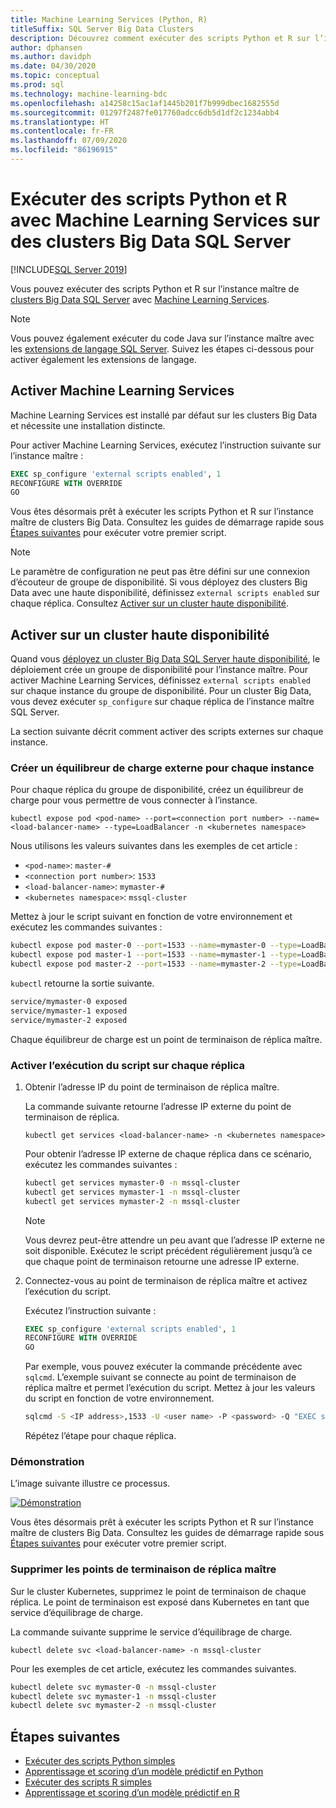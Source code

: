 ```yaml
---
title: Machine Learning Services (Python, R)
titleSuffix: SQL Server Big Data Clusters
description: Découvrez comment exécuter des scripts Python et R sur l’instance maître de clusters Big Data SQL Server avec Machine Learning Services.
author: dphansen
ms.author: davidph
ms.date: 04/30/2020
ms.topic: conceptual
ms.prod: sql
ms.technology: machine-learning-bdc
ms.openlocfilehash: a14258c15ac1af1445b201f7b999dbec1682555d
ms.sourcegitcommit: 01297f2487fe017760adcc6db5d1df2c1234abb4
ms.translationtype: HT
ms.contentlocale: fr-FR
ms.lasthandoff: 07/09/2020
ms.locfileid: "86196915"
---
```

# <a name="run-python-and-r-scripts-with-machine-learning-services-on-sql-server-big-data-clusters"></a>Exécuter des scripts Python et R avec Machine Learning Services sur des clusters Big Data SQL Server

[!INCLUDE[SQL Server 2019](../includes/applies-to-version/sqlserver2019.md)]

Vous pouvez exécuter des scripts Python et R sur l’instance maître de [clusters Big Data SQL Server](big-data-cluster-overview.md) avec [Machine Learning Services](../machine-learning/index.yml).

> [!NOTE]
> Vous pouvez également exécuter du code Java sur l’instance maître avec les [extensions de langage SQL Server](../language-extensions/language-extensions-overview.md). Suivez les étapes ci-dessous pour activer également les extensions de langage.

## <a name="enable-machine-learning-services"></a>Activer Machine Learning Services

Machine Learning Services est installé par défaut sur les clusters Big Data et nécessite une installation distincte.

Pour activer Machine Learning Services, exécutez l’instruction suivante sur l’instance maître :

```sql
EXEC sp_configure 'external scripts enabled', 1
RECONFIGURE WITH OVERRIDE
GO
```

Vous êtes désormais prêt à exécuter les scripts Python et R sur l’instance maître de clusters Big Data. Consultez les guides de démarrage rapide sous [Étapes suivantes](#next-steps) pour exécuter votre premier script.

>[!NOTE]
>Le paramètre de configuration ne peut pas être défini sur une connexion d’écouteur de groupe de disponibilité. Si vous déployez des clusters Big Data avec une haute disponibilité, définissez `external scripts enabled` sur chaque réplica. Consultez [Activer sur un cluster haute disponibilité](#enable-on-cluster-with-high-availability).

## <a name="enable-on-cluster-with-high-availability"></a>Activer sur un cluster haute disponibilité

Quand vous [déployez un cluster Big Data SQL Server haute disponibilité](deployment-high-availability.md), le déploiement crée un groupe de disponibilité pour l’instance maître. Pour activer Machine Learning Services, définissez `external scripts enabled` sur chaque instance du groupe de disponibilité. Pour un cluster Big Data, vous devez exécuter `sp_configure` sur chaque réplica de l’instance maître SQL Server.

La section suivante décrit comment activer des scripts externes sur chaque instance.

### <a name="create-an-external-load-balancer-for-each-instance"></a>Créer un équilibreur de charge externe pour chaque instance

Pour chaque réplica du groupe de disponibilité, créez un équilibreur de charge pour vous permettre de vous connecter à l’instance. 

`kubectl expose pod <pod-name> --port=<connection port number> --name=<load-balancer-name> --type=LoadBalancer -n <kubernetes namespace>`

Nous utilisons les valeurs suivantes dans les exemples de cet article :

- `<pod-name>`: `master-#`
- `<connection port number>`: `1533`
- `<load-balancer-name>`: `mymaster-#`
- `<kubernetes namespace>`: `mssql-cluster`

Mettez à jour le script suivant en fonction de votre environnement et exécutez les commandes suivantes :

```bash
kubectl expose pod master-0 --port=1533 --name=mymaster-0 --type=LoadBalancer -n mssql-cluster 
kubectl expose pod master-1 --port=1533 --name=mymaster-1 --type=LoadBalancer -n mssql-cluster
kubectl expose pod master-2 --port=1533 --name=mymaster-2 --type=LoadBalancer -n mssql-cluster 
```

`kubectl` retourne la sortie suivante.

```bash
service/mymaster-0 exposed
service/mymaster-1 exposed
service/mymaster-2 exposed
```

Chaque équilibreur de charge est un point de terminaison de réplica maître.

### <a name="enable-script-execution-on-each-replica"></a>Activer l’exécution du script sur chaque réplica

1. Obtenir l’adresse IP du point de terminaison de réplica maître.

   La commande suivante retourne l’adresse IP externe du point de terminaison de réplica. 

   `kubectl get services <load-balancer-name> -n <kubernetes namespace>`

   Pour obtenir l’adresse IP externe de chaque réplica dans ce scénario, exécutez les commandes suivantes :

   ```bash
   kubectl get services mymaster-0 -n mssql-cluster
   kubectl get services mymaster-1 -n mssql-cluster
   kubectl get services mymaster-2 -n mssql-cluster
   ```

   >[!NOTE]
   > Vous devrez peut-être attendre un peu avant que l’adresse IP externe ne soit disponible. Exécutez le script précédent régulièrement jusqu’à ce que chaque point de terminaison retourne une adresse IP externe.

1. Connectez-vous au point de terminaison de réplica maître et activez l’exécution du script.

    Exécutez l’instruction suivante :

    ```sql
    EXEC sp_configure 'external scripts enabled', 1
    RECONFIGURE WITH OVERRIDE
    GO
    ```

   Par exemple, vous pouvez exécuter la commande précédente avec `sqlcmd`. L’exemple suivant se connecte au point de terminaison de réplica maître et permet l’exécution du script. Mettez à jour les valeurs du script en fonction de votre environnement.

   ```bash
   sqlcmd -S <IP address>,1533 -U <user name> -P <password> -Q "EXEC sp_configure 'external scripts enabled', 1; RECONFIGURE WITH OVERRIDE;"
   ```

   Répétez l’étape pour chaque réplica.

### <a name="demonstration"></a>Démonstration

L’image suivante illustre ce processus.

[![Démonstration](media/machine-learning-services/example-kube-enable-scripts.png "Démontrer l’activation de la fonctionnalité sur Kubernetes")](media/machine-learning-services/example-kube-enable-scripts.png#lightbox)

Vous êtes désormais prêt à exécuter les scripts Python et R sur l’instance maître de clusters Big Data. Consultez les guides de démarrage rapide sous [Étapes suivantes](#next-steps) pour exécuter votre premier script.

### <a name="delete-the-master-replica-endpoints"></a>Supprimer les points de terminaison de réplica maître

Sur le cluster Kubernetes, supprimez le point de terminaison de chaque réplica. Le point de terminaison est exposé dans Kubernetes en tant que service d’équilibrage de charge.

La commande suivante supprime le service d’équilibrage de charge.

`kubectl delete svc <load-balancer-name> -n mssql-cluster`

Pour les exemples de cet article, exécutez les commandes suivantes.

```bash
kubectl delete svc mymaster-0 -n mssql-cluster
kubectl delete svc mymaster-1 -n mssql-cluster
kubectl delete svc mymaster-2 -n mssql-cluster
```

## <a name="next-steps"></a>Étapes suivantes

+ [Exécuter des scripts Python simples](../machine-learning/tutorials/quickstart-python-create-script.md?toc=/sql/toc.json)
+ [Apprentissage et scoring d’un modèle prédictif en Python](../machine-learning/tutorials/quickstart-python-train-score-model.md?toc=/sql/toc.json)
+ [Exécuter des scripts R simples](../machine-learning/tutorials/quickstart-r-create-script.md?toc=/sql/toc.json)
+ [Apprentissage et scoring d’un modèle prédictif en R](../machine-learning/tutorials/quickstart-r-train-score-model.md?toc=/sql/toc.json)
